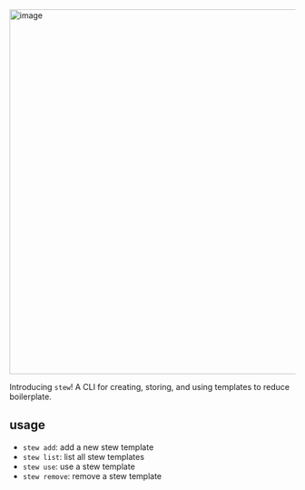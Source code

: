 <img width="642" alt="image" src="https://github.com/BenjuhminStewart/stew/assets/82689821/94145b53-e0e2-4beb-b9ad-a34fae888875">

Introducing `stew`! A CLI for creating, storing, and using templates to reduce boilerplate.

## usage
- `stew add`: add a new stew template
- `stew list`: list all stew templates
- `stew use`: use a stew template
- `stew remove`: remove a stew template

